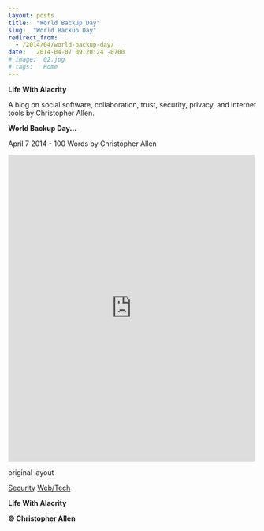 ```yaml
---
layout: posts
title:  "World Backup Day"
slug:  "World Backup Day"
redirect_from:
  - /2014/04/world-backup-day/
date:   2014-04-07 09:20:24 -0700
# image:  02.jpg
# tags:   Home
---
```



**Life With Alacrity**

A blog on social software, collaboration, trust, security, privacy, and internet tools by Christopher Allen.


**World Backup Day...**

April 7 2014 - 100 Words
by Christopher Allen

<iframe src="https://www.facebook.com/plugins/post.php?href=https%3A%2F%2Fwww.facebook.com%2FChristopherRayAllen%2Fposts%2F10152336490525540&show_text=true&width=500" width="500" height="622" style="border:none;overflow:hidden" scrolling="no" frameborder="0" allowfullscreen="true" allow="autoplay; clipboard-write; encrypted-media; picture-in-picture; web-share"></iframe>

original layout

[Security](http://www.lifewithalacrity.com/tags/security/) [Web/Tech](http://www.lifewithalacrity.com/tags/web/tech/)

**Life With Alacrity**

**© Christopher Allen**



